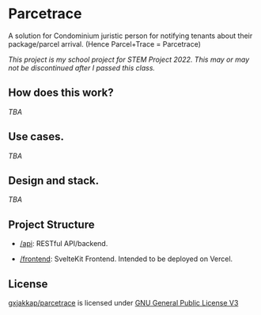 # Parcetrace

A solution for Condominium juristic person for notifying tenants about their package/parcel arrival. (Hence Parcel+Trace = Parcetrace)

*This project is my school project for STEM Project 2022. This may or may not be discontinued after I passed this class.*

## How does this work?

*TBA*

## Use cases.

*TBA*

## Design and stack.

*TBA*

## Project Structure

* [/api](https://github.com/gxjakkap/parcetrace/tree/main/api): RESTful API/backend.

* [/frontend](https://github.com/gxjakkap/parcetrace/tree/main/frontend): SvelteKit Frontend. Intended to be deployed on Vercel.

## License

[gxjakkap/parcetrace](https://github.com/gxjakkap/parcetrace) is licensed under [GNU General Public License V3](https://github.com/gxjakkap/parcetrace/blob/main/COPYING)
